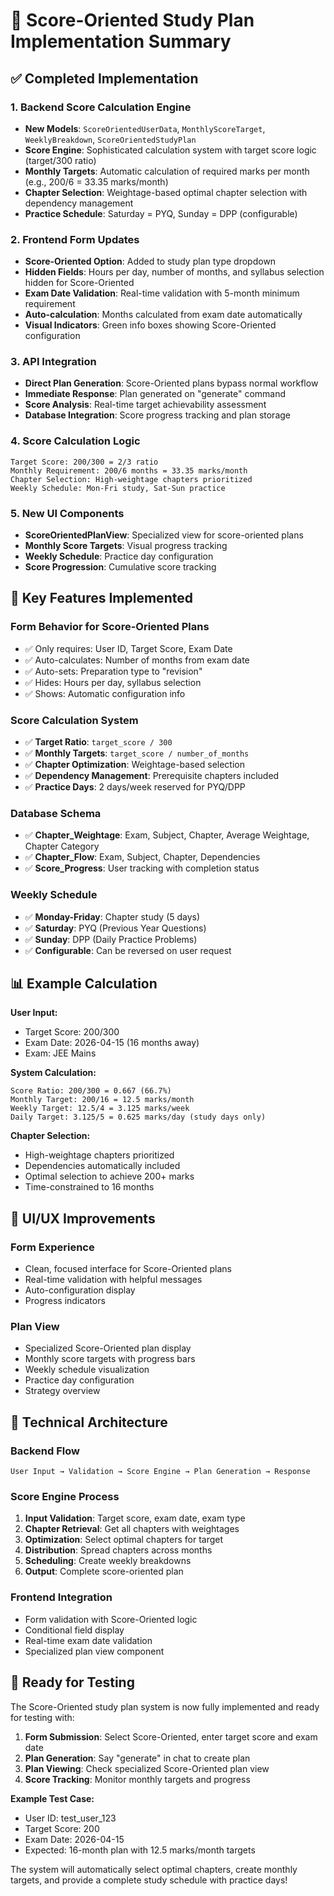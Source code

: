 # 🎯 Score-Oriented Study Plan Implementation Summary

## ✅ **Completed Implementation**

### 1. **Backend Score Calculation Engine**
- **New Models**: `ScoreOrientedUserData`, `MonthlyScoreTarget`, `WeeklyBreakdown`, `ScoreOrientedStudyPlan`
- **Score Engine**: Sophisticated calculation system with target score logic (target/300 ratio)
- **Monthly Targets**: Automatic calculation of required marks per month (e.g., 200/6 = 33.35 marks/month)
- **Chapter Selection**: Weightage-based optimal chapter selection with dependency management
- **Practice Schedule**: Saturday = PYQ, Sunday = DPP (configurable)

### 2. **Frontend Form Updates**
- **Score-Oriented Option**: Added to study plan type dropdown
- **Hidden Fields**: Hours per day, number of months, and syllabus selection hidden for Score-Oriented
- **Exam Date Validation**: Real-time validation with 5-month minimum requirement
- **Auto-calculation**: Months calculated from exam date automatically
- **Visual Indicators**: Green info boxes showing Score-Oriented configuration

### 3. **API Integration**
- **Direct Plan Generation**: Score-Oriented plans bypass normal workflow
- **Immediate Response**: Plan generated on "generate" command
- **Score Analysis**: Real-time target achievability assessment
- **Database Integration**: Score progress tracking and plan storage

### 4. **Score Calculation Logic**
```
Target Score: 200/300 = 2/3 ratio
Monthly Requirement: 200/6 months = 33.35 marks/month
Chapter Selection: High-weightage chapters prioritized
Weekly Schedule: Mon-Fri study, Sat-Sun practice
```

### 5. **New UI Components**
- **ScoreOrientedPlanView**: Specialized view for score-oriented plans
- **Monthly Score Targets**: Visual progress tracking
- **Weekly Schedule**: Practice day configuration
- **Score Progression**: Cumulative score tracking

## 🎯 **Key Features Implemented**

### **Form Behavior for Score-Oriented Plans**
- ✅ Only requires: User ID, Target Score, Exam Date
- ✅ Auto-calculates: Number of months from exam date
- ✅ Auto-sets: Preparation type to "revision"
- ✅ Hides: Hours per day, syllabus selection
- ✅ Shows: Automatic configuration info

### **Score Calculation System**
- ✅ **Target Ratio**: `target_score / 300`
- ✅ **Monthly Targets**: `target_score / number_of_months`
- ✅ **Chapter Optimization**: Weightage-based selection
- ✅ **Dependency Management**: Prerequisite chapters included
- ✅ **Practice Days**: 2 days/week reserved for PYQ/DPP

### **Database Schema**
- ✅ **Chapter_Weightage**: Exam, Subject, Chapter, Average Weightage, Chapter Category
- ✅ **Chapter_Flow**: Exam, Subject, Chapter, Dependencies
- ✅ **Score_Progress**: User tracking with completion status

### **Weekly Schedule**
- ✅ **Monday-Friday**: Chapter study (5 days)
- ✅ **Saturday**: PYQ (Previous Year Questions)
- ✅ **Sunday**: DPP (Daily Practice Problems)
- ✅ **Configurable**: Can be reversed on user request

## 📊 **Example Calculation**

**User Input:**
- Target Score: 200/300
- Exam Date: 2026-04-15 (16 months away)
- Exam: JEE Mains

**System Calculation:**
```
Score Ratio: 200/300 = 0.667 (66.7%)
Monthly Target: 200/16 = 12.5 marks/month
Weekly Target: 12.5/4 = 3.125 marks/week
Daily Target: 3.125/5 = 0.625 marks/day (study days only)
```

**Chapter Selection:**
- High-weightage chapters prioritized
- Dependencies automatically included
- Optimal selection to achieve 200+ marks
- Time-constrained to 16 months

## 🎨 **UI/UX Improvements**

### **Form Experience**
- Clean, focused interface for Score-Oriented plans
- Real-time validation with helpful messages
- Auto-configuration display
- Progress indicators

### **Plan View**
- Specialized Score-Oriented plan display
- Monthly score targets with progress bars
- Weekly schedule visualization
- Practice day configuration
- Strategy overview

## 🔧 **Technical Architecture**

### **Backend Flow**
```
User Input → Validation → Score Engine → Plan Generation → Response
```

### **Score Engine Process**
1. **Input Validation**: Target score, exam date, exam type
2. **Chapter Retrieval**: Get all chapters with weightages
3. **Optimization**: Select optimal chapters for target
4. **Distribution**: Spread chapters across months
5. **Scheduling**: Create weekly breakdowns
6. **Output**: Complete score-oriented plan

### **Frontend Integration**
- Form validation with Score-Oriented logic
- Conditional field display
- Real-time exam date validation
- Specialized plan view component

## 🚀 **Ready for Testing**

The Score-Oriented study plan system is now fully implemented and ready for testing with:

1. **Form Submission**: Select Score-Oriented, enter target score and exam date
2. **Plan Generation**: Say "generate" in chat to create plan
3. **Plan Viewing**: Check specialized Score-Oriented plan view
4. **Score Tracking**: Monitor monthly targets and progress

**Example Test Case:**
- User ID: test_user_123
- Target Score: 200
- Exam Date: 2026-04-15
- Expected: 16-month plan with 12.5 marks/month targets

The system will automatically select optimal chapters, create monthly targets, and provide a complete study schedule with practice days!